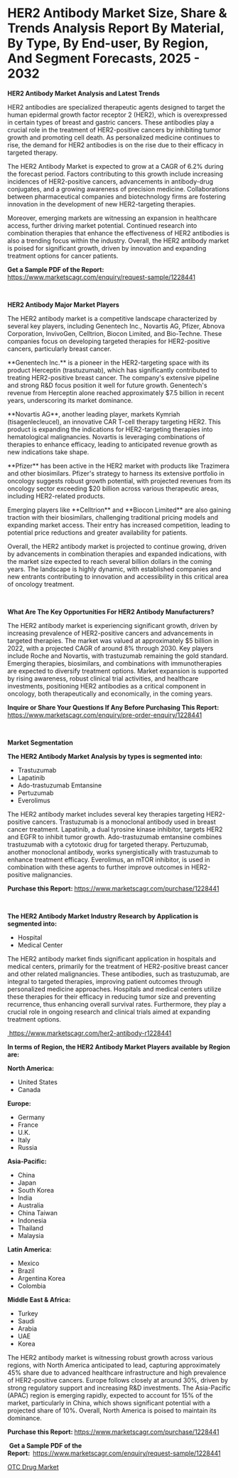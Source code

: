 <p><h1>HER2 Antibody Market Size, Share & Trends Analysis Report By Material, By Type, By End-user, By Region, And Segment Forecasts, 2025 - 2032</h1></p><p><strong>HER2 Antibody Market Analysis and Latest Trends</strong></p>
<p><p>HER2 antibodies are specialized therapeutic agents designed to target the human epidermal growth factor receptor 2 (HER2), which is overexpressed in certain types of breast and gastric cancers. These antibodies play a crucial role in the treatment of HER2-positive cancers by inhibiting tumor growth and promoting cell death. As personalized medicine continues to rise, the demand for HER2 antibodies is on the rise due to their efficacy in targeted therapy.</p><p>The HER2 Antibody Market is expected to grow at a CAGR of 6.2% during the forecast period. Factors contributing to this growth include increasing incidences of HER2-positive cancers, advancements in antibody-drug conjugates, and a growing awareness of precision medicine. Collaborations between pharmaceutical companies and biotechnology firms are fostering innovation in the development of new HER2-targeting therapies. </p><p>Moreover, emerging markets are witnessing an expansion in healthcare access, further driving market potential. Continued research into combination therapies that enhance the effectiveness of HER2 antibodies is also a trending focus within the industry. Overall, the HER2 antibody market is poised for significant growth, driven by innovation and expanding treatment options for cancer patients.</p></p>
<p><strong>Get a Sample PDF of the Report:&nbsp;</strong> <a href="https://www.marketscagr.com/enquiry/request-sample/1228441?utm_campaign=3098&utm_medium=2&utm_source=Github&utm_content=ia&utm_term=08032025&utm_id=her2-antibody">https://www.marketscagr.com/enquiry/request-sample/1228441</a></p>
<p>&nbsp;</p>
<p><strong>HER2 Antibody Major Market Players</strong></p>
<p><p>The HER2 antibody market is a competitive landscape characterized by several key players, including Genentech Inc., Novartis AG, Pfizer, Abnova Corporation, InvivoGen, Celltrion, Biocon Limited, and Bio-Techne. These companies focus on developing targeted therapies for HER2-positive cancers, particularly breast cancer.</p><p>**Genentech Inc.** is a pioneer in the HER2-targeting space with its product Herceptin (trastuzumab), which has significantly contributed to treating HER2-positive breast cancer. The company's extensive pipeline and strong R&D focus position it well for future growth. Genentech's revenue from Herceptin alone reached approximately $7.5 billion in recent years, underscoring its market dominance.</p><p>**Novartis AG**, another leading player, markets Kymriah (tisagenlecleucel), an innovative CAR T-cell therapy targeting HER2. This product is expanding the indications for HER2-targeting therapies into hematological malignancies. Novartis is leveraging combinations of therapies to enhance efficacy, leading to anticipated revenue growth as new indications take shape.</p><p>**Pfizer** has been active in the HER2 market with products like Trazimera and other biosimilars. Pfizer's strategy to harness its extensive portfolio in oncology suggests robust growth potential, with projected revenues from its oncology sector exceeding $20 billion across various therapeutic areas, including HER2-related products.</p><p>Emerging players like **Celltrion** and **Biocon Limited** are also gaining traction with their biosimilars, challenging traditional pricing models and expanding market access. Their entry has increased competition, leading to potential price reductions and greater availability for patients.</p><p>Overall, the HER2 antibody market is projected to continue growing, driven by advancements in combination therapies and expanded indications, with the market size expected to reach several billion dollars in the coming years. The landscape is highly dynamic, with established companies and new entrants contributing to innovation and accessibility in this critical area of oncology treatment.</p></p>
<p>&nbsp;</p>
<p><strong>What Are The Key Opportunities For HER2 Antibody Manufacturers?</strong></p>
<p><p>The HER2 antibody market is experiencing significant growth, driven by increasing prevalence of HER2-positive cancers and advancements in targeted therapies. The market was valued at approximately $5 billion in 2022, with a projected CAGR of around 8% through 2030. Key players include Roche and Novartis, with trastuzumab remaining the gold standard. Emerging therapies, biosimilars, and combinations with immunotherapies are expected to diversify treatment options. Market expansion is supported by rising awareness, robust clinical trial activities, and healthcare investments, positioning HER2 antibodies as a critical component in oncology, both therapeutically and economically, in the coming years.</p></p>
<p><strong>Inquire or Share Your Questions If Any Before Purchasing This Report:</strong> <a href="https://www.marketscagr.com/enquiry/pre-order-enquiry/1228441?utm_campaign=3098&utm_medium=2&utm_source=Github&utm_content=ia&utm_term=08032025&utm_id=her2-antibody">https://www.marketscagr.com/enquiry/pre-order-enquiry/1228441</a></p>
<p>&nbsp;</p>
<p><strong>Market Segmentation</strong></p>
<p><strong>The HER2 Antibody Market Analysis by types is segmented into:</strong></p>
<p><ul><li>Trastuzumab</li><li>Lapatinib</li><li>Ado-trastuzumab Emtansine</li><li>Pertuzumab</li><li>Everolimus</li></ul></p>
<p><p>The HER2 antibody market includes several key therapies targeting HER2-positive cancers. Trastuzumab is a monoclonal antibody used in breast cancer treatment. Lapatinib, a dual tyrosine kinase inhibitor, targets HER2 and EGFR to inhibit tumor growth. Ado-trastuzumab emtansine combines trastuzumab with a cytotoxic drug for targeted therapy. Pertuzumab, another monoclonal antibody, works synergistically with trastuzumab to enhance treatment efficacy. Everolimus, an mTOR inhibitor, is used in combination with these agents to further improve outcomes in HER2-positive malignancies.</p></p>
<p><strong>Purchase this Report:&nbsp;</strong><a href="https://www.marketscagr.com/purchase/1228441?utm_campaign=3098&utm_medium=2&utm_source=Github&utm_content=ia&utm_term=08032025&utm_id=her2-antibody">https://www.marketscagr.com/purchase/1228441</a></p>
<p>&nbsp;</p>
<p><strong>The HER2 Antibody Market Industry Research by Application is segmented into:</strong></p>
<p><ul><li>Hospital</li><li>Medical Center</li></ul></p>
<p><p>The HER2 antibody market finds significant application in hospitals and medical centers, primarily for the treatment of HER2-positive breast cancer and other related malignancies. These antibodies, such as trastuzumab, are integral to targeted therapies, improving patient outcomes through personalized medicine approaches. Hospitals and medical centers utilize these therapies for their efficacy in reducing tumor size and preventing recurrence, thus enhancing overall survival rates. Furthermore, they play a crucial role in ongoing research and clinical trials aimed at expanding treatment options.</p></p>
<p><a href="https://www.marketscagr.com/her2-antibody-r1228441?utm_campaign=3098&utm_medium=2&utm_source=Github&utm_content=ia&utm_term=08032025&utm_id=her2-antibody">&nbsp;https://www.marketscagr.com/her2-antibody-r1228441</a></p>
<p><strong>In terms of Region, the HER2 Antibody Market Players available by Region are:</strong></p>
<p>
    <p> <strong> North America: </strong>
        <ul>
            <li>United States</li>
            <li>Canada</li>
        </ul>
        </p> 
    <p> <strong> Europe: </strong>
        <ul>
            <li>Germany</li>
            <li>France</li>
            <li>U.K.</li>
            <li>Italy</li>
            <li>Russia</li>
        </ul>
        </p> 
    <p> <strong> Asia-Pacific: </strong>
        <ul>
            <li>China</li>
            <li>Japan</li>
            <li>South Korea</li>
            <li>India</li>
            <li>Australia</li>
            <li>China Taiwan</li>
            <li>Indonesia</li>
            <li>Thailand</li>
            <li>Malaysia</li>
        </ul>
        </p> 
    <p> <strong> Latin America: </strong>
        <ul>
            <li>Mexico</li>
            <li>Brazil</li>
            <li>Argentina Korea</li>
            <li>Colombia</li>
        </ul>
        </p> 
    <p> <strong> Middle East & Africa: </strong>
        <ul>
            <li>Turkey</li>
            <li>Saudi</li>
            <li>Arabia</li>
            <li>UAE</li>
            <li>Korea</li>
        </ul>
    </p>
    </p>
<p><p>The HER2 antibody market is witnessing robust growth across various regions, with North America anticipated to lead, capturing approximately 45% share due to advanced healthcare infrastructure and high prevalence of HER2-positive cancers. Europe follows closely at around 30%, driven by strong regulatory support and increasing R&D investments. The Asia-Pacific (APAC) region is emerging rapidly, expected to account for 15% of the market, particularly in China, which shows significant potential with a projected share of 10%. Overall, North America is poised to maintain its dominance.</p></p>
<p><strong>Purchase this Report: </strong><a href="https://www.marketscagr.com/purchase/1228441?utm_campaign=3098&utm_medium=2&utm_source=Github&utm_content=ia&utm_term=08032025&utm_id=her2-antibody">https://www.marketscagr.com/purchase/1228441</a></p>
<p>&nbsp;<strong>Get a Sample PDF of the Report:&nbsp;&nbsp;</strong><a href="https://www.marketscagr.com/enquiry/request-sample/1228441?utm_campaign=3098&utm_medium=2&utm_source=Github&utm_content=ia&utm_term=08032025&utm_id=her2-antibody">https://www.marketscagr.com/enquiry/request-sample/1228441</a></p>
<p><strong></strong></p>
<p><p><a href="https://github.com/hunanuzmez/Market-Research-Report-List-1/blob/main/otc-drug-market.md?utm_campaign=3098&utm_medium=2&utm_source=Github&utm_content=ia&utm_term=08032025&utm_id=her2-antibody">OTC Drug Market</a></p></p>